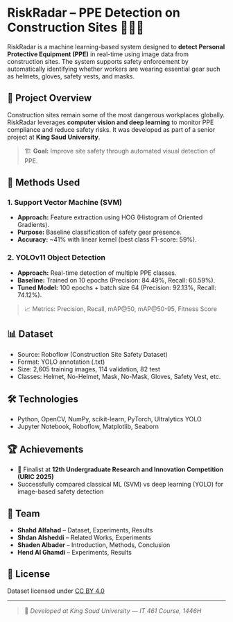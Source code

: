 
# RiskRadar – PPE Detection on Construction Sites 🦺👷‍♀️

RiskRadar is a machine learning-based system designed to **detect Personal Protective Equipment (PPE)** in real-time using image data from construction sites. The system supports safety enforcement by automatically identifying whether workers are wearing essential gear such as helmets, gloves, safety vests, and masks.

## 📌 Project Overview

Construction sites remain some of the most dangerous workplaces globally. RiskRadar leverages **computer vision and deep learning** to monitor PPE compliance and reduce safety risks. It was developed as part of a senior project at **King Saud University**.

> 🏗️ **Goal:** Improve site safety through automated visual detection of PPE.

## 🧠 Methods Used

### 1. Support Vector Machine (SVM)
- **Approach:** Feature extraction using HOG (Histogram of Oriented Gradients).
- **Purpose:** Baseline classification of safety gear presence.
- **Accuracy:** ~41% with linear kernel (best class F1-score: 59%).

### 2. YOLOv11 Object Detection
- **Approach:** Real-time detection of multiple PPE classes.
- **Baseline:** Trained on 10 epochs (Precision: 84.49%, Recall: 60.59%).
- **Tuned Model:** 100 epochs + batch size 64 (Precision: 92.13%, Recall: 74.12%).

> 📈 Metrics: Precision, Recall, mAP@50, mAP@50-95, Fitness Score

## 📊 Dataset

- Source: Roboflow (Construction Site Safety Dataset)  
- Format: YOLO annotation (.txt)  
- Size: 2,605 training images, 114 validation, 82 test  
- Classes: Helmet, No-Helmet, Mask, No-Mask, Gloves, Safety Vest, etc.


## 🛠️ Technologies

- Python, OpenCV, NumPy, scikit-learn, PyTorch, Ultralytics YOLO
- Jupyter Notebook, Roboflow, Matplotlib, Seaborn

## 🏆 Achievements

- 📍 Finalist at **12th Undergraduate Research and Innovation Competition (URIC 2025)**  
- Successfully compared classical ML (SVM) vs deep learning (YOLO) for image-based safety detection

## 👥 Team

- **Shahd Alfahad** – Dataset, Experiments, Results  
- **Shdan Alsheddi** – Related Works, Experiments  
- **Shaden Albader** – Introduction, Methods, Conclusion  
- **Hend Al Ghamdi** – Experiments, Results  

## 📄 License

Dataset licensed under [CC BY 4.0](https://creativecommons.org/licenses/by/4.0/)

---

> 🚀 *Developed at King Saud University — IT 461 Course, 1446H*
